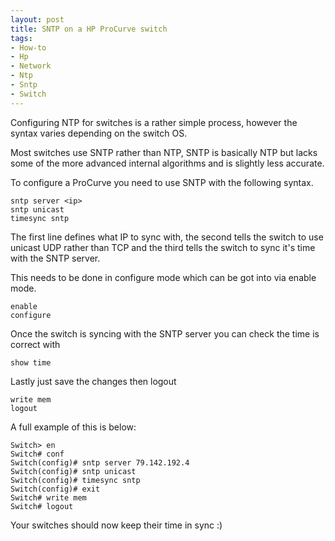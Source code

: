 ```yaml
---
layout: post
title: SNTP on a HP ProCurve switch
tags:
- How-to
- Hp
- Network
- Ntp
- Sntp
- Switch
---
```


Configuring NTP for switches is a rather simple process, however the syntax varies depending on the switch OS.

Most switches use SNTP rather than NTP, SNTP is basically NTP but lacks some of the more advanced internal algorithms and is slightly less accurate.

To configure a ProCurve you need to use SNTP with the following syntax.

```text
sntp server <ip>
sntp unicast
timesync sntp
```

The first line defines what IP to sync with, the second tells the switch to use unicast UDP rather than TCP and the third tells the switch to sync it's time with the SNTP server.

This needs to be done in configure mode which can be got into via enable mode.

```text
enable
configure
```

Once the switch is syncing with the SNTP server you can check the time is correct with

```text
show time
```

Lastly just save the changes then logout

```text
write mem
logout
```

A full example of this is below:

```text
Switch> en
Switch# conf
Switch(config)# sntp server 79.142.192.4
Switch(config)# sntp unicast
Switch(config)# timesync sntp
Switch(config)# exit
Switch# write mem
Switch# logout
```

Your switches should now keep their time in sync :)
